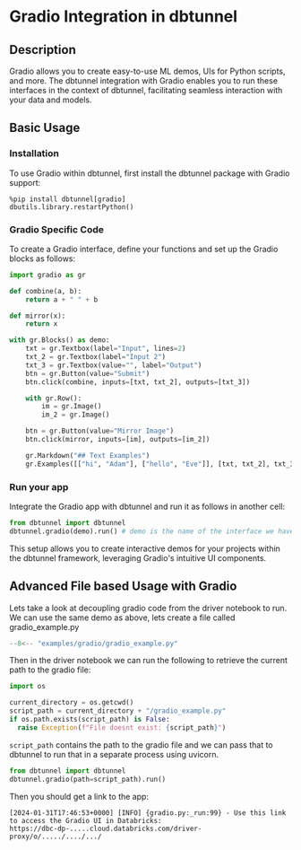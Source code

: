 # Gradio Integration in dbtunnel

## Description
Gradio allows you to create easy-to-use ML demos, UIs for Python scripts, and more. The dbtunnel integration with Gradio enables you to run these interfaces in the context of dbtunnel, facilitating seamless interaction with your data and models.

## Basic Usage

### Installation
To use Gradio within dbtunnel, first install the dbtunnel package with Gradio support:

```
%pip install dbtunnel[gradio]
dbutils.library.restartPython()
```

### Gradio Specific Code

To create a Gradio interface, define your functions and set up the Gradio blocks as follows:

```python
import gradio as gr

def combine(a, b):
    return a + " " + b

def mirror(x):
    return x

with gr.Blocks() as demo:
    txt = gr.Textbox(label="Input", lines=2)
    txt_2 = gr.Textbox(label="Input 2")
    txt_3 = gr.Textbox(value="", label="Output")
    btn = gr.Button(value="Submit")
    btn.click(combine, inputs=[txt, txt_2], outputs=[txt_3])

    with gr.Row():
        im = gr.Image()
        im_2 = gr.Image()

    btn = gr.Button(value="Mirror Image")
    btn.click(mirror, inputs=[im], outputs=[im_2])

    gr.Markdown("## Text Examples")
    gr.Examples([["hi", "Adam"], ["hello", "Eve"]], [txt, txt_2], txt_3, combine, cache_examples=True)
```

### Run your app

Integrate the Gradio app with dbtunnel and run it as follows in another cell:

```python
from dbtunnel import dbtunnel
dbtunnel.gradio(demo).run() # demo is the name of the interface we have
```

This setup allows you to create interactive demos for your projects within the dbtunnel framework, 
leveraging Gradio's intuitive UI components.

## Advanced File based Usage with Gradio

Lets take a look at decoupling gradio code from the driver notebook to run. 
We can use the same demo as above, lets create a file called gradio_example.py

```python title="gradio_example.py"
--8<-- "examples/gradio/gradio_example.py"
```

Then in the driver notebook we can run the following to retrieve the current path to the gradio file:

```python
import os

current_directory = os.getcwd()
script_path = current_directory + "/gradio_example.py"
if os.path.exists(script_path) is False:
  raise Exception(f"File doesnt exist: {script_path}") 
```

`script_path` contains the path to the gradio file and we can pass that to dbtunnel to 
run that in a separate process using uvicorn. 

```python
from dbtunnel import dbtunnel
dbtunnel.gradio(path=script_path).run()
```

Then you should get a link to the app:

```
[2024-01-31T17:46:53+0000] [INFO] {gradio.py:_run:99} - Use this link to access the Gradio UI in Databricks: 
https://dbc-dp-.....cloud.databricks.com/driver-proxy/o/...../..../.../
```
